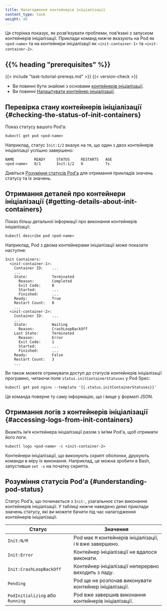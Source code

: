 ```yaml
---
title: Налагодження контейнерів ініціалізації
content_type: task
weight: 40
---
```


<!-- overview -->

Ця сторінка показує, як розвʼязувати проблеми, повʼязані з запуском контейнерів ініціалізації. Приклади команд нижче вказують на Pod як `<pod-name>` та на контейнери ініціалізації як `<init-container-1>` та `<init-container-2>`.

## {{% heading "prerequisites" %}}

{{< include "task-tutorial-prereqs.md" >}} {{< version-check >}}

* Ви повинні бути знайомі з основами [контейнерів ініціалізації](/docs/concepts/workloads/pods/init-containers/).
* Ви повинні [Налаштувати контейнер ініціалізації](/docs/tasks/configure-pod-container/configure-pod-initialization/#create-a-pod-that-has-an-init-container).

<!-- steps -->

## Перевірка стану контейнерів ініціалізації {#checking-the-status-of-init-containers}

Показ статусу вашого Podʼа:

```shell
kubectl get pod <pod-name>
```

Наприклад, статус `Init:1/2` вказує на те, що один з двох контейнерів ініціалізації успішно завершено:

```none
NAME         READY     STATUS     RESTARTS   AGE
<pod-name>   0/1       Init:1/2   0          7s
```

Дивіться [Розуміння статусів Podʼа](#understanding-pod-status) для отримання прикладів значень статусу та їх значень.

## Отримання деталей про контейнери ініціалізації {#getting-details-about-init-containers}

Показ більш детальної інформації про виконання контейнерів ініціалізації:

```shell
kubectl describe pod <pod-name>
```

Наприклад, Pod з двома контейнерами ініціалізації може показати наступне:

```none
Init Containers:
  <init-container-1>:
    Container ID:    ...
    ...
    State:           Terminated
      Reason:        Completed
      Exit Code:     0
      Started:       ...
      Finished:      ...
    Ready:           True
    Restart Count:   0
    ...
  <init-container-2>:
    Container ID:    ...
    ...
    State:           Waiting
      Reason:        CrashLoopBackOff
    Last State:      Terminated
      Reason:        Error
      Exit Code:     1
      Started:       ...
      Finished:      ...
    Ready:           False
    Restart Count:   3
    ...
```

Ви також можете отримувати доступ до статусів контейнерів ініціалізації програмно, читаючи поле `status.initContainerStatuses` у Pod Spec:

```shell
kubectl get pod nginx --template '{{.status.initContainerStatuses}}'
```

Ця команда поверне ту саму інформацію, що і вище у форматі JSON.

## Отримання логів з контейнерів ініціалізації {#accessing-logs-from-init-containers}

Вкажіть імʼя контейнера ініціалізації разом з імʼям Podʼа, щоб отримати його логи.

```shell
kubectl logs <pod-name> -c <init-container-2>
```

Контейнери ініціалізації, що виконують скрипт оболонки, друкують команди в міру їх виконання. Наприклад, це можна зробити в Bash, запустивши `set -x` на початку скрипта.

<!-- discussion -->

## Розуміння статусів Podʼа {#understanding-pod-status}

Статус Podʼа, що починається з `Init:`, узагальнює стан виконання контейнерів ініціалізації. У таблиці нижче наведено деякі приклади значень статусу, які ви можете бачити під час налагодження контейнерів ініціалізації.

Статус | Значення
------ | -------
`Init:N/M` | Pod має `M` контейнерів ініціалізації, і `N` вже завершено.
`Init:Error` | Контейнер ініціалізації не вдалося виконати.
`Init:CrashLoopBackOff` | Контейнер ініціалізації неперервно виходить з ладу.
`Pending` | Pod ще не розпочав виконувати контейнер ініціалізації.
`PodInitializing` або `Running` | Pod вже завершив виконання контейнерів ініціалізації.
